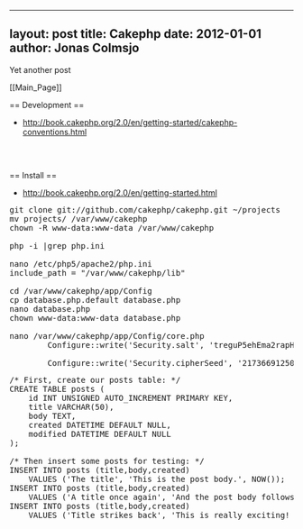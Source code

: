 
---
layout: post
title: Cakephp
date: 2012-01-01
author: Jonas Colmsjo
---

Yet another post





[[Main_Page]]



== Development ==

* http://book.cakephp.org/2.0/en/getting-started/cakephp-conventions.html

<pre>


</pre>


== Install ==

* http://book.cakephp.org/2.0/en/getting-started.html

<pre>
git clone git://github.com/cakephp/cakephp.git ~/projects
mv projects/ /var/www/cakephp
chown -R www-data:www-data /var/www/cakephp

php -i |grep php.ini

nano /etc/php5/apache2/php.ini 
include_path = "/var/www/cakephp/lib"

cd /var/www/cakephp/app/Config
cp database.php.default database.php
nano database.php
chown www-data:www-data database.php

nano /var/www/cakephp/app/Config/core.php
        Configure::write('Security.salt', 'treguP5ehEma2rapHuresWEcREr29A');

        Configure::write('Security.cipherSeed', '217366912509846845557076806195');
</pre>


<pre>
/* First, create our posts table: */
CREATE TABLE posts (
    id INT UNSIGNED AUTO_INCREMENT PRIMARY KEY,
    title VARCHAR(50),
    body TEXT,
    created DATETIME DEFAULT NULL,
    modified DATETIME DEFAULT NULL
);

/* Then insert some posts for testing: */
INSERT INTO posts (title,body,created)
    VALUES ('The title', 'This is the post body.', NOW());
INSERT INTO posts (title,body,created)
    VALUES ('A title once again', 'And the post body follows.', NOW());
INSERT INTO posts (title,body,created)
    VALUES ('Title strikes back', 'This is really exciting! Not.', NOW());
</pre>

